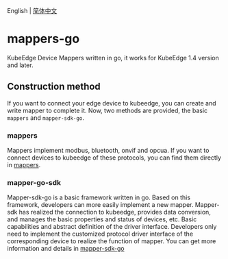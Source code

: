 English | [简体中文](./README_zh.md)

# mappers-go
KubeEdge Device Mappers written in go, it works for KubeEdge 1.4 version and later.

## Construction method
If you want to connect your edge device to kubeedge, you can create and write mapper to complete it. Now, two methods 
are provided, the basic ```mappers``` and ```mapper-sdk-go```.
### mappers
Mappers implement modbus, bluetooth, onvif and opcua. If you want to connect devices to kubeedge of these protocols, you can find
them directly in [mappers](./mappers).
### mapper-go-sdk
Mapper-sdk-go is a basic framework written in go. Based on this framework, developers can more easily implement a new mapper. Mapper-sdk has realized the connection to kubeedge, provides data conversion, and manages the basic properties and status of devices, etc. Basic capabilities and abstract definition of the driver interface. Developers only need to implement the customized protocol driver interface of the corresponding device to realize the function of mapper.
You can get more information and details in [mapper-sdk-go](./mapper-sdk-go/)
